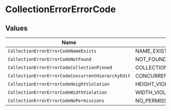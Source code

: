 # CollectionErrorErrorCode


## Values

| Name                                              | Value                                             |
| ------------------------------------------------- | ------------------------------------------------- |
| `CollectionErrorErrorCodeNameExists`              | NAME_EXISTS                                       |
| `CollectionErrorErrorCodeNotFound`                | NOT_FOUND                                         |
| `CollectionErrorErrorCodeCollectionPinned`        | COLLECTION_PINNED                                 |
| `CollectionErrorErrorCodeConcurrentHierarchyEdit` | CONCURRENT_HIERARCHY_EDIT                         |
| `CollectionErrorErrorCodeHeightViolation`         | HEIGHT_VIOLATION                                  |
| `CollectionErrorErrorCodeWidthViolation`          | WIDTH_VIOLATION                                   |
| `CollectionErrorErrorCodeNoPermissions`           | NO_PERMISSIONS                                    |